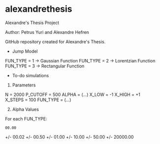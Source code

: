 # alexandrethesis
Alexandre's Thesis Project

Author: Petrus Yuri and Alexandre Hefren

GitHub repository created for Alexandre's Thesis. 

- Jump Model

FUN_TYPE = 1 -> Gaussian Function
FUN_TYPE = 2 -> Lorentzian Function
FUN_TYPE = 3 -> Rectangular Function

* To-do simulations

1) Parameters

N        = 2000
P_CUTOFF = 500
ALPHA    = (...)
X_LOW    = -1
X_HIGH   = +1
X_STEPS  = 100
FUN_TYPE = (...)

2) Alpha Values

For each FUN_TYPE:

    00.00
+/- 00.02
+/- 00.50
+/- 01.00
+/- 10.00
+/- 50.00
+/- 20000.00
